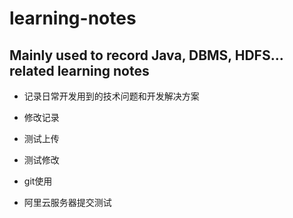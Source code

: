 # learning-notes
Mainly used to record Java, DBMS, HDFS... related learning notes
---
- 记录日常开发用到的技术问题和开发解决方案

- 修改记录

- 测试上传

- 测试修改

- git使用

- 阿里云服务器提交测试
